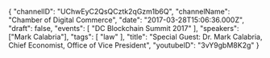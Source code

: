 {
    "channelID": "UChwEyC2QsQCztk2qGzm1b6Q",
    "channelName": "Chamber of Digital Commerce",
    "date": "2017-03-28T15:06:36.000Z",
    "draft": false,
    "events": [
        "DC Blockchain Summit 2017"
    ],
    "speakers": ["Mark Calabria"],
    "tags": [
        "law"
    ],
    "title": "Special Guest: Dr. Mark Calabria, Chief Economist, Office of Vice President",
    "youtubeID": "3vY9gbM8K2g"
}
